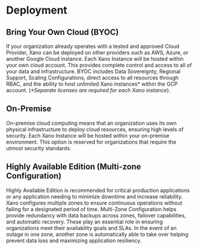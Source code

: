 # Deployment

## Bring Your Own Cloud (BYOC)

If your organization already operates with a tested and approved Cloud Provider, Xano can be deployed on other providers such as AWS, Azure, or another Google Cloud instance. Each Xano Instance will be hosted within your own cloud account. This provides complete control and access to all of your data and infrastructure. BYOC includes Data Sovereignty, Regional Support, Scaling Configurations, direct access to all resources through RBAC, and the ability to host unlimited Xano instances\* within the GCP account. (_\*Separate licenses are required for each Xano instance_).

## On-Premise

On-premise cloud computing means that an organization uses its own physical infrastructure to deploy cloud resources, ensuring high levels of security. Each Xano Instance will be hosted within your on-premise environment. This option is reserved for organizations that require the utmost security standards.

## Highly Available Edition (Multi-zone Configuration)

&#x20;Highly Available Edition is recommended for critical production applications or any application needing to minimize downtime and increase reliability. Xano configures multiple zones to ensure continuous operations without failing for a designated period of time. Multi-Zone Configuration helps provide redundancy with data backups across zones, failover capabilities, and automatic recovery. These play an essential role in ensuring organizations meet their availability goals and SLAs. In the event of an outage in one zone, another zone is automatically able to take over helping prevent data loss and maximizing application resiliency.&#x20;

